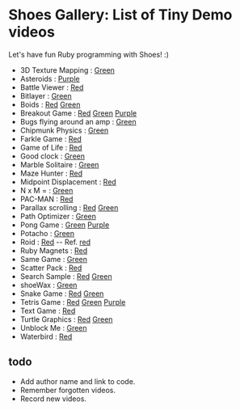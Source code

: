 Shoes Gallery: List of Tiny Demo videos
=============================

Let's have fun Ruby programming with Shoes! :)

- 3D Texture Mapping : [Green](http://www.rin-shun.com/shoes/green-shoes-sample41.swf.html)
- Asteroids : [Purple](http://www.rin-shun.com/shoes/asteroids.swf.html)
- Battle Viewer : [Red](http://www.rin-shun.com/rubylearning/shoes/battle_viewer.swf.html)
- Bitlayer : [Green](http://www.youtube.com/watch?v=tStL5cBRiGw)
- Boids : [Red](http://www.rin-shun.com/rubylearning/shoes/a_very_simple_boids.swf.html) [Green](http://www.rin-shun.com/shoes/green-shoes-a-very-simple-boids.swf.html)
- Breakout Game : [Red](http://www.rin-shun.com/shoes/Shoes-Breakout-Game.swf.html) [Green](http://www.rin-shun.com/shoes/Green-Shoes-Breakout-Game.swf.html) [Purple](http://www.rin-shun.com/shoes/Purple-Shoes-Breakout-Game.swf.html)
- Bugs flying around an amp : [Green](http://www.rin-shun.com/shoes/bugs_flying_around_a%20_amp.swf.html)
- Chipmunk Physics : [Green](http://www.rin-shun.com/shoes/green-shoes-sample32.swf.html)
- Farkle Game : [Red](http://www.rin-shun.com/rubylearning/shoes/farkle_on_shoes.swf.html)
- Game of Life : [Red](http://www.rin-shun.com/rubylearning/game_of_life.swf.html)
- Good clock : [Green](http://www.rin-shun.com/shoes/green-shoes-sample44.swf.html)
- Marble Solitaire : [Green](http://www.rin-shun.com/shoes/shoes-marble-solitaire.swf.html)
- Maze Hunter : [Red](http://www.rin-shun.com/shoes/shoes_maze_hunter2_r0.2.swf.html)
- Midpoint Displacement : [Red](http://www.rin-shun.com/rubylearning/shoes/midpoint_displacement.swf.html)
- N x M = : [Green](http://www.rin-shun.com/shoes/shoes_n_x_m.swf.html)
- PAC-MAN : [Red](http://www.rin-shun.com/shoes/pacman-on-shoes.swf.html)
- Parallax scrolling : [Red](http://www.rin-shun.com/rubylearning/shoes/parallax_scroll.swf.html) [Green](http://www.rin-shun.com/shoes/green-shoes-parallax-scrolling.swf.html)
- Path Optimizer : [Green](http://www.rin-shun.com/shoes/rafael_route_optimizer.swf.html)
- Pong Game : [Green](http://www.rin-shun.com/shoes/green-shoes-sample19.swf.html) [Purple](http://www.rin-shun.com/shoes/pong_in_purple_shoes.swf.html)
- Potacho : [Green](http://www.rin-shun.com/shoes/green-shoes-sample20.swf.html)
- Roid : [Red](http://www.rin-shun.com/shoes/roid_from_everyday_things.swf.html) -- Ref. [red](https://github.com/sausheong/everyday/blob/master/Chapter%207%20-%20Schooling%20Fish%20and%20Flocking%20Birds/roids.rb)
- Ruby Magnets : [Red](http://www.rin-shun.com/shoes/ruby_magnets_on_shoes.swf.html)
- Same Game : [Green](http://www.rin-shun.com/shoes/samegame.swf.html)
- Scatter Pack : [Red](http://www.rin-shun.com/rubylearning/shoes/scatter_pack.swf.html)
- Search Sample : [Red](http://www.rin-shun.com/shoes/search_sample_with_red_shoes.swf.html) [Green](http://www.rin-shun.com/shoes/search_sample_with_green_shoes.swf.html)
- shoeWax : [Green](http://www.rin-shun.com/shoes/gshoes-p-shoeWax.swf.html)
- Snake Game : [Red](http://www.rin-shun.com/rubylearning/shoes/snake.swf.html) [Green](http://www.rin-shun.com/shoes/green-shoes-sample28.swf.html)
- Tetris Game : [Red](http://www.rin-shun.com/shoes/red-tetrishoes.swf.html) [Green](http://www.rin-shun.com/shoes/green-tetrishoes.swf.html) [Purple](http://www.rin-shun.com/shoes/purple-tetrishoes.swf.html) 
- Text Game : [Red](http://www.rin-shun.com/shoes/text-game-on-red-shoes.swf.html)
- Turtle Graphics : [Red](http://www.rin-shun.com/rubylearning/shoes/turtle_graphics_with_shoes.swf.html) [Green](http://www.rin-shun.com/shoes/green_shoes_turtle_graphics.swf.html)
- Unblock Me : [Green](http://www.rin-shun.com/shoes/unblockme_on_green_shoes.swf.html)
- Waterbird : [Red](http://www.rin-shun.com/shoes/waterbird.swf.html)

todo
----

- Add author name and link to code.
- Remember forgotten videos.
- Record new videos.

